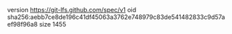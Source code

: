 version https://git-lfs.github.com/spec/v1
oid sha256:aebb7ce8de196c41df45063a3762e748979c83de541482833c9d57aef98f96a8
size 1455
